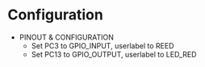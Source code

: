 # Configuration

- PINOUT & CONFIGURATION
  - Set PC3 to GPIO_INPUT, userlabel to REED
  - Set PC13 to GPIO_OUTPUT, userlabel to LED_RED
